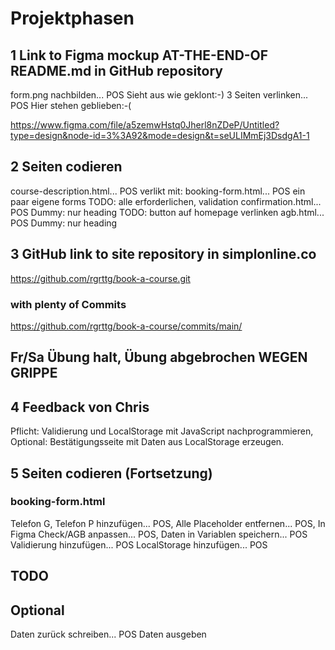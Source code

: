 # Projektphasen
## 1 Link to Figma mockup AT-THE-END-OF README.md in GitHub repository
form.png nachbilden... POS            Sieht aus wie geklont:-)
3 Seiten verlinken... POS             Hier stehen geblieben:-(

https://www.figma.com/file/a5zemwHstq0Jherl8nZDeP/Untitled?type=design&node-id=3%3A92&mode=design&t=seULIMmEj3DsdgA1-1

## 2 Seiten codieren
course-description.html... POS                  verlikt mit:
booking-form.html... POS ein paar eigene forms  TODO: alle erforderlichen, validation
confirmation.html... POS Dummy: nur heading     TODO: button auf homepage verlinken
agb.html... POS                                 Dummy: nur heading

## 3 GitHub link to site repository in simplonline.co

https://github.com/rgrttg/book-a-course.git

### with plenty of Commits

https://github.com/rgrttg/book-a-course/commits/main/

## Fr/Sa Übung halt, Übung abgebrochen WEGEN GRIPPE

## 4 Feedback von Chris
Pflicht: Validierung und LocalStorage mit JavaScript nachprogrammieren, 
Optional: Bestätigungsseite mit Daten aus LocalStorage erzeugen.

## 5 Seiten codieren (Fortsetzung)
### booking-form.html
Telefon G, Telefon P hinzufügen... POS, 
Alle Placeholder entfernen... POS, 
In Figma Check/AGB anpassen... POS, 
Daten in Variablen speichern... POS
Validierung hinzufügen... POS
LocalStorage hinzufügen... POS

## TODO 

## Optional
Daten zurück schreiben... POS
Daten ausgeben
